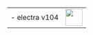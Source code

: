
 <table>
   <tbody>
   <tr style="width:70%"><td class="instructions">
-  electra v104
    </td>
    <td width="40" class="imagelink">
     <a href="itms-services://?action=download-manifest&url=https://iosadev.github.io/plist/j104.plist"><img src="/filespace/ipa/icon.png" height="40" width="40">
     </a>
    </td>
   </tr>
   </tbody> </table>
